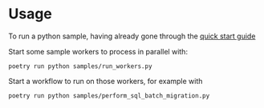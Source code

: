 # Usage

To run a python sample, having already gone through the [quick start guide](../README.md)

Start some sample workers to process in parallel with:

    poetry run python samples/run_workers.py

Start a workflow to run on those workers, for example with

    poetry run python samples/perform_sql_batch_migration.py
